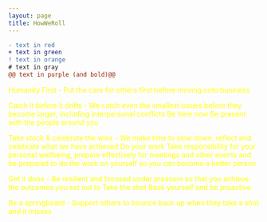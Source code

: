 ```yaml
---
layout: page
title: HowWeRoll
---
```



```diff
- text in red
+ text in green
! text in orange
# text in gray
@@ text in purple (and bold)@@
```

<span style="color:yellow">
<p>Humanity First - Put the care for others first before moving onto business </p>

<p>Catch it before it drifts - We catch even the smallest issues before they become larger, including interpersonal conflicts Be here now Be present with the people around you </p>

<p>Take stock &amp; celebrate the wins - We make time to slow down, reflect and celebrate what we have achieved Do your work Take responsibility for your personal wellbeing, prepare effectively for meetings and other events and be prepared to do the work on yourself so you can become a better person </p>

<p>Get it done - Be resilient and focused under pressure so that you achieve the outcomes you set out to Take the shot Back yourself and be proactive </p>

<p>Be a springboard - Support others to bounce back up when they take a shot and it misses</p>

</span>
